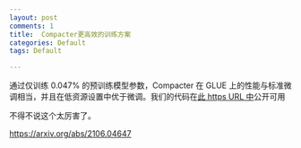 ```yaml
---
layout: post
comments: 1
title:  Compacter更高效的训练方案
categories: Default
tags: Default

---
```


通过仅训练 0.047% 的预训练模型参数，Compacter 在 GLUE 上的性能与标准微调相当，并且在低资源设置中优于微调。我们的代码在[此 https URL 中](https://github.com/rabeehk/compacter/)公开可用

不得不说这个太厉害了。

https://arxiv.org/abs/2106.04647



